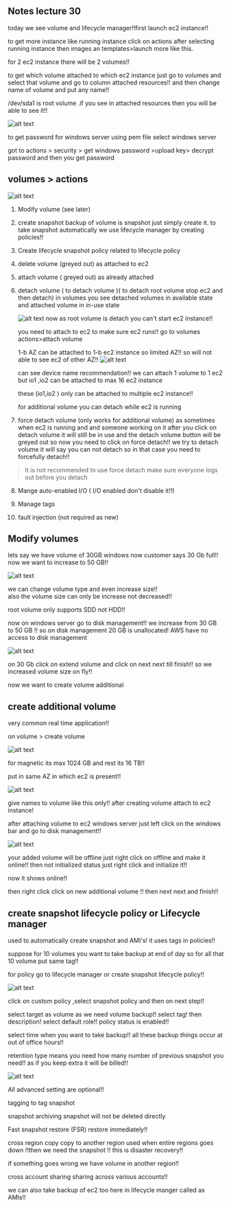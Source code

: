 ## Notes lecture 30

today we see volume and lifecycle manager!!first launch ec2 instance!!

to get more instance like running instance click on actions after selecting running instance then images an templates>launch more like this.

for 2 ec2 instance there will be 2 volumes!! 

to get which volume attached to which ec2 instance just go to volumes and select that volume and go to column attached resources!! and then change name of volume and put any name!!

/dev/sda1 is root volume .if you see in attached resources then you will be able to see it!!

![alt text](image.png)

to get password for windows server using pem file select windows server

got to actions > security > get windows password >upload key> decrypt password and then you get password

## volumes > actions

![alt text](image-1.png)

1. Modify volume (see later)
2. create snapshot backup of volume is snapshot just simply create it. to take snapshot 
automatically we use lifecycle manager by creating policies!!
3. Create lifecycle snapshot policy related to lifecycle policy
4. delete volume (greyed out) as attached to ec2
5. attach volume ( greyed out) as already attached
6. detach volume ( to detach volume )( to detach root volume stop ec2 and then detach)
  in volumes you see detached volumes in available state and attached volume in in-use state

    ![alt text](image-2.png)
    now as root volume is detach you can't start ec2 instance!!

    you need to attach to ec2 to make sure ec2 runs!! go to volumes 
    actions>attach volume

    1-b AZ can be attached to 1-b ec2 instance so limited AZ!! so will not able to see
    ec2 of other AZ!!
    ![alt text](image-3.png)

    can see device name recommendation!!
    we can attach 1 volume to 1 ec2 but io1 ,io2 can be attached to max 16 ec2 instance

    these (io1,io2 ) only can be attached to multiple ec2 instance!!

    for additional volume you can detach while ec2 is running

7. force detach volume (only works for additional volume) as sometimes when ec2 is running and 
and someone working on it after you click on detach volume it will still be in use and
the detach volume button will be greyed out so now you need to click on force detach!!
we try to detach volume it will say you can not detach so in that case you need to forcefully detach!!

 > It is not recommended to use force detach make sure everyone logs out before you detach

8. Mange auto-enabled I/O ( I/O enabled don't disable it!!)

9. Manage tags

10. fault injection (not required as new)

## Modify volumes

lets say we have volume of 30GB windows now customer says 30 Gb full!! now we want to
increase to 50 GB!!

![alt text](image-4.png)

we can change volume type and even increase size!!  
also the volume size can only be increase not decreased!!

root volume only supports SDD not HDD!!

now on windows server go to disk management!! we increase from 30 GB to 50 GB !!
so on disk management 20 GB is unallocated! AWS have no access to disk management

![alt text](image-5.png)

on 30 Gb click on extend volume and click on next next till finish!! so we increased volume 
size on fly!!

now we want to create volume additional
## create additional volume

very common real time application!! 

on volume > create volume 

![alt text](image-6.png)

for magnetic its max 1024 GB and rest its 16 TB!!

put in same AZ in which ec2 is present!!

 ![alt text](image-7.png)

give names to volume like this only!! after creating volume attach to ec2 instance!

after attaching volume to ec2 windows server just left click on 
the windows bar and go to disk management!!

![alt text](image-8.png)

your added volume will be offline just right click on offline and make it online!!
then not initialized status just right click and initialize it!!

now it shows online!!

then right click click on new additional volume !! then next next and finish!!

## create snapshot lifecycle policy or Lifecycle manager

used to automatically create snapshot and AMI's! it uses tags in policies!!

suppose for 10 volumes you want to take backup at end of day so for all that 10 volume put same tag!!

 for policy go to lifecycle manager or create snapshot lifecycle policy!!

![alt text](image-9.png)

click on custom policy ,select snapshot policy and then on next step!!

select target as volume as we need volume backup!! select tag! then description!
select default role!! policy status is enabled!!

select time when you want to take backup!! all these backup things occur at out of office hours!!

retention type means you need how many number of previous snapshot you need!! as 
if you keep extra it will be billed!!

![alt text](image-10.png)

All advanced setting are optional!!

tagging to tag snapshot

snapshot archiving  snapshot will not be deleted directly

Fast snapshot restore (FSR) restore immediately!!

cross region copy copy to another region used when entire regions goes down !!then we 
need the snapshot !! this is disaster recovery!!

if something goes wrong we have volume in another region!!

cross account sharing sharing across various accounts!!

we can also take backup of ec2 too here in lifecycle manger called as AMIs!!























































































































